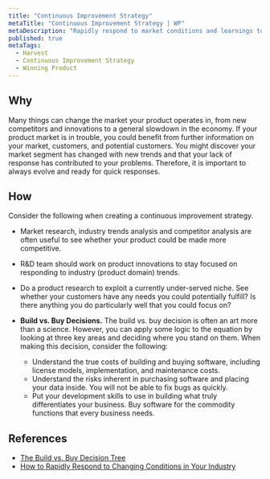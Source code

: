```yaml
---
title: "Continuous Improvement Strategy"
metaTitle: "Continuous Improvement Strategy | WP"
metaDescription: "Rapidly respond to market conditions and learnings to sustain competitive edge. Iteratively improve the product by improving, inventing, or buying decisions aligned with business goals and timelines."
published: true
metaTags:
  - Harvest
  - Continuous Improvement Strategy
  - Winning Product
---
```


## Why

Many things can change the market your product operates in, from new competitors and innovations to a general slowdown in the economy. If your product market is in trouble, you could benefit from further information on your market, customers, and potential customers. You might discover your market segment has changed with new trends and that your lack of response has contributed to your problems. Therefore, it is important to always evolve and ready for quick responses.

## How

Consider the following when creating a continuous improvement strategy.

- Market research, industry trends analysis and competitor analysis are often useful to see whether your product could be made more competitive.
- R&D team should work on product innovations to stay focused on responding to industry (product domain) trends.
- Do a product research to exploit a currently under-served niche. See whether your customers have any needs you could potentially fulfill? Is there anything you do particularly well that you could focus on?

- **Build vs. Buy Decisions.**
  The build vs. buy decision is often an art more than a science. However, you can apply some logic to the equation by looking at three key areas and deciding where you stand on them. When making this decision, consider the following:
  - Understand the true costs of building and buying software, including license models, implementation, and maintenance costs.
  - Understand the risks inherent in purchasing software and placing your data inside. You will not be able to fix bugs as quickly.
  - Put your development skills to use in building what truly differentiates your business. Buy software for the commodity functions that every business needs.

## References

- [The Build vs. Buy Decision Tree](https://www.scalyr.com/blog/build-vs-buy/)
- [How to Rapidly Respond to Changing Conditions in Your Industry](https://income-outcome.com/rapid-response-industry-changes/)
